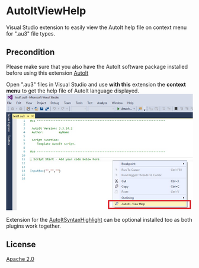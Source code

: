 # AutoItViewHelp
Visual Studio extension to easily view the AutoIt help file on context menu for ".au3" file types.

## Precondition
Please make sure that you also have the AutoIt software package installed before using this extension
[AutoIt](https://www.autoitscript.com/site/autoit/downloads) 


Open ".au3" files in Visual Studio and use **with this** extension the **context menu** to get the help file of AutoIt language displayed.
![ContextMenu](Images/ContextMenu.png)

Extension for the [AutoItSyntaxHighlight](https://github.com/Therena/AutoItSyntaxHighlight) can be optional installed too as both plugins work together.





## License
[Apache 2.0](LICENSE)
